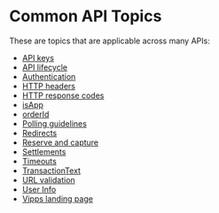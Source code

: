 <!-- START_METADATA
---
sidebar_label: "Common API topics"
sidebar_position: 50
hide_table_of_contents: true
pagination_next: null
pagination_prev: null
---
END_METADATA -->

# Common API Topics

These are topics that are applicable across many APIs:

* [API keys](api-keys.md)
* [API lifecycle](api-lifecycle.md)
* [Authentication](authentication.md)
* [HTTP headers](http-headers.md)
* [HTTP response codes](http-response-codes.md)
* [isApp](isApp.md)
* [orderId](orderid.md)
* [Polling guidelines](polling-guidelines.md)
* [Redirects](redirects.md)
* [Reserve and capture](reserve-and-capture.md)
* [Settlements](settlements/README.md)
* [Timeouts](timeouts.md)
* [TransactionText](transactiontext.md)
* [URL validation](url-validation.md)
* [User Info](userinfo.md)
* [Vipps landing page](vipps-landing-page.md)

